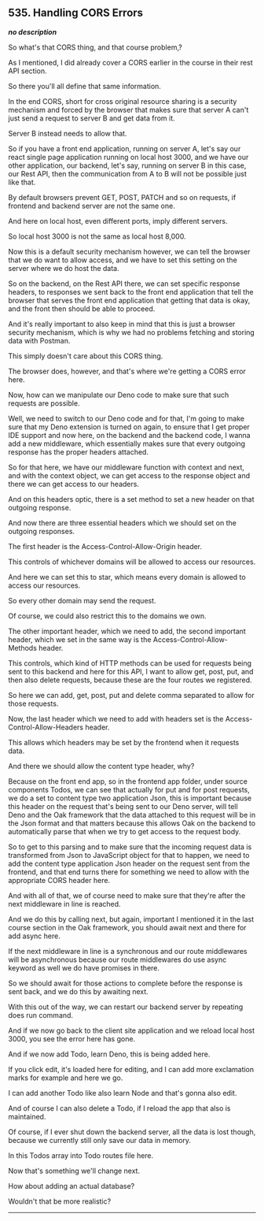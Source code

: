 ## 535. Handling CORS Errors

<strong><em>no description</em></strong>

<v Instructor>So what's that CORS thing,</v> and that course problem,? 

As I mentioned, I did already cover a CORS earlier in the course in their rest
API section. 

So there you'll all define that same information. 

In the end CORS, short for cross original resource sharing is a security
mechanism and forced by the browser that makes sure that server A can't just
send a request to server B and get data from it. 

Server B instead needs to allow that. 

So if you have a front end application, running on server A, let's say our react
single page application running on local host 3000, and we have our other
application, our backend, let's say, running on server B in this case, our Rest
API, then the communication from A to B will not be possible just like that. 

By default browsers prevent GET, POST, PATCH and so on requests, if frontend and
backend server are not the same one. 

And here on local host, even different ports, imply different servers. 

So local host 3000 is not the same as local host 8,000. 

Now this is a default security mechanism however, we can tell the browser that
we do want to allow access, and we have to set this setting on the server where
we do host the data. 

So on the backend, on the Rest API there, we can set specific response headers,
to responses we sent back to the front end application that tell the browser
that serves the front end application that getting that data is okay, and the
front then should be able to proceed. 

And it's really important to also keep in mind that this is just a browser
security mechanism, which is why we had no problems fetching and storing data
with Postman. 

This simply doesn't care about this CORS thing. 

The browser does, however, and that's where we're getting a CORS error here. 

Now, how can we manipulate our Deno code to make sure that such requests are
possible. 

Well, we need to switch to our Deno code and for that, I'm going to make sure
that my Deno extension is turned on again, to ensure that I get proper IDE
support and now here, on the backend and the backend code, I wanna add a new
middleware, which essentially makes sure that every outgoing response has the
proper headers attached. 

So for that here, we have our middleware function with context and next, and
with the context object, we can get access to the response object and there we
can get access to our headers. 

And on this headers optic, there is a set method to set a new header on that
outgoing response. 

And now there are three essential headers which we should set on the outgoing
responses. 

The first header is the Access-Control-Allow-Origin header. 

This controls of whichever domains will be allowed to access our resources. 

And here we can set this to star, which means every domain is allowed to access
our resources. 

So every other domain may send the request. 

Of course, we could also restrict this to the domains we own. 

The other important header, which we need to add, the second important header,
which we set in the same way is the Access-Control-Allow-Methods header. 

This controls, which kind of HTTP methods can be used for requests being sent to
this backend and here for this API, I want to allow get, post, put, and then
also delete requests, because these are the four routes we registered. 

So here we can add, get, post, put and delete comma separated to allow for those
requests. 

Now, the last header which we need to add with headers set is the
Access-Control-Allow-Headers header. 

This allows which headers may be set by the frontend when it requests data. 

And there we should allow the content type header, why? 

Because on the front end app, so in the frontend app folder, under source
components Todos, we can see that actually for put and for post requests, we do
a set to content type two application Json, this is important because this
header on the request that's being sent to our Deno server, will tell Deno and
the Oak framework that the data attached to this request will be in the Json
format and that matters because this allows Oak on the backend to automatically
parse that when we try to get access to the request body. 

So to get to this parsing and to make sure that the incoming request data is
transformed from Json to JavaScript object for that to happen, we need to add
the content type application Json header on the request sent from the frontend,
and that end turns there for something we need to allow with the appropriate
CORS header here. 

And with all of that, we of course need to make sure that they're after the next
middleware in line is reached. 

And we do this by calling next, but again, important I mentioned it in the last
course section in the Oak framework, you should await next and there for add
async here. 

If the next middleware in line is a synchronous and our route middlewares will
be asynchronous because our route middlewares do use async keyword as well we do
have promises in there. 

So we should await for those actions to complete before the response is sent
back, and we do this by awaiting next. 

With this out of the way, we can restart our backend server by repeating does
run command. 

And if we now go back to the client site application and we reload local host
3000, you see the error here has gone. 

And if we now add Todo, learn Deno, this is being added here. 

If you click edit, it's loaded here for editing, and I can add more exclamation
marks for example and here we go. 

I can add another Todo like also learn Node and that's gonna also edit. 

And of course I can also delete a Todo, if I reload the app that also is
maintained. 

Of course, if I ever shut down the backend server, all the data is lost though,
because we currently still only save our data in memory. 

In this Todos array into Todo routes file here. 

Now that's something we'll change next. 

How about adding an actual database? 

Wouldn't that be more realistic? 

---
